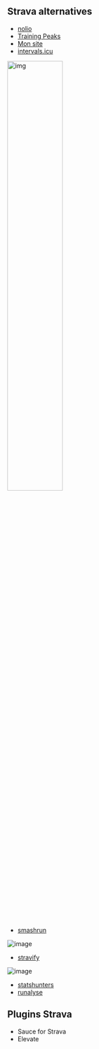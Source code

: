 ## Strava alternatives

- [nolio](https://www.nolio.io/)
- [Training Peaks](https://www.trainingpeaks.com/)
- [Mon site](https://strava-dashboard.netlify.app/oauth)
- [intervals.icu](https://intervals.icu/)

<img src='https://user-images.githubusercontent.com/32497923/227268280-a64964f5-fff3-47b4-bdad-864bfaeb6f75.png' alt='img' height='50%' width='50%' />

- [smashrun](https://fr.smashrun.com/)

![image](https://user-images.githubusercontent.com/32497923/227267723-b2724d09-5156-4c48-b441-f3f26a29310c.png)

- [stravify](https://stravify.com/)

![image](https://user-images.githubusercontent.com/32497923/227267559-b6766766-8bd9-4835-a9d2-48a2b671c861.png)

- [statshunters](https://statshunters.com/)
- [runalyse](https://runalyze.com/dashboard)


## Plugins Strava

- Sauce for Strava
- Elevate
